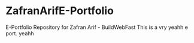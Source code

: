 # ZafranArifE-Portfolio
E-Portfolio Repository for Zafran Arif - BuildWebFast
This is a vry yeahh e port.
yeahh